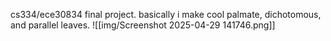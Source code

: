 cs334/ece30834 final project. basically i make cool palmate, dichotomous, and parallel leaves.
![[img/Screenshot 2025-04-29 141746.png]]

